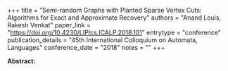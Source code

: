 +++
title = "Semi-random Graphs with Planted Sparse Vertex Cuts: Algorithms for Exact and Approximate Recovery"
authors = "Anand Louis, Rakesh Venkat"
paper_link = "https://doi.org/10.4230/LIPIcs.ICALP.2018.101"
entrytype = "conference"
publication_details = "45th International Colloquium on Automata,  Languages"
conference_date = "2018"
notes = ""
+++

<b>Abstract:</b>
